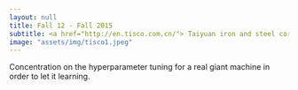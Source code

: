 ```yaml
---
layout: null
title: Fall 12 - Fall 2015
subtitle: <a href="http://en.tisco.com.cn/"> Taiyuan iron and steel corporation </a>
image: "assets/img/tisco1.jpeg"
---
```

Concentration on the hyperparameter tuning for a real giant machine in order to let it learning.

